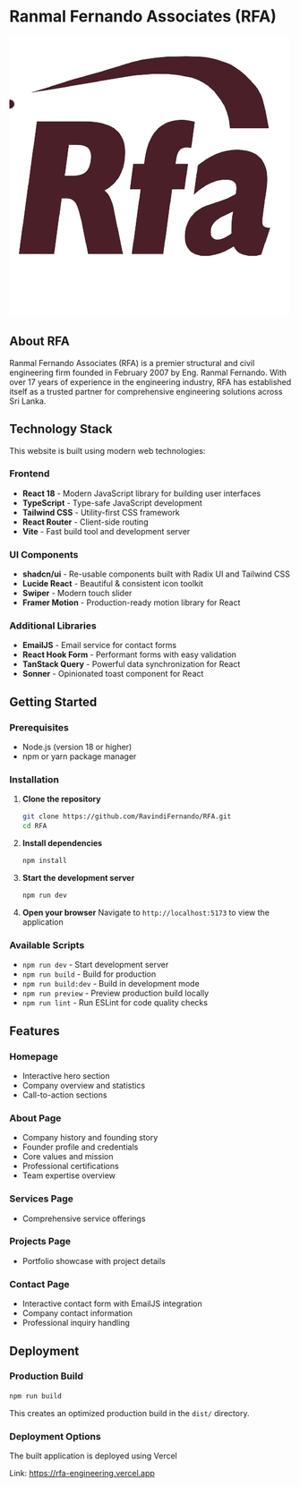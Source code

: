 # Ranmal Fernando Associates (RFA)

![RFA Logo](public/images/logo.png)

## About RFA

Ranmal Fernando Associates (RFA) is a premier structural and civil engineering firm founded in February 2007 by Eng. Ranmal Fernando. With over 17 years of experience in the engineering industry, RFA has established itself as a trusted partner for comprehensive engineering solutions across Sri Lanka.

## Technology Stack

This website is built using modern web technologies:

### Frontend
- **React 18** - Modern JavaScript library for building user interfaces
- **TypeScript** - Type-safe JavaScript development
- **Tailwind CSS** - Utility-first CSS framework
- **React Router** - Client-side routing
- **Vite** - Fast build tool and development server

### UI Components
- **shadcn/ui** - Re-usable components built with Radix UI and Tailwind CSS
- **Lucide React** - Beautiful & consistent icon toolkit
- **Swiper** - Modern touch slider
- **Framer Motion** - Production-ready motion library for React

### Additional Libraries
- **EmailJS** - Email service for contact forms
- **React Hook Form** - Performant forms with easy validation
- **TanStack Query** - Powerful data synchronization for React
- **Sonner** - Opinionated toast component for React

## Getting Started

### Prerequisites

- Node.js (version 18 or higher)
- npm or yarn package manager

### Installation

1. **Clone the repository**
   ```bash
   git clone https://github.com/RavindiFernando/RFA.git
   cd RFA
   ```

2. **Install dependencies**
   ```bash
   npm install
   ```

3. **Start the development server**
   ```bash
   npm run dev
   ```

4. **Open your browser**
   Navigate to `http://localhost:5173` to view the application

### Available Scripts

- `npm run dev` - Start development server
- `npm run build` - Build for production
- `npm run build:dev` - Build in development mode
- `npm run preview` - Preview production build locally
- `npm run lint` - Run ESLint for code quality checks

## Features

### Homepage
- Interactive hero section
- Company overview and statistics
- Call-to-action sections

### About Page
- Company history and founding story
- Founder profile and credentials
- Core values and mission
- Professional certifications
- Team expertise overview

### Services Page
- Comprehensive service offerings

### Projects Page
- Portfolio showcase with project details

### Contact Page
- Interactive contact form with EmailJS integration
- Company contact information
- Professional inquiry handling

## Deployment

### Production Build

```bash
npm run build
```

This creates an optimized production build in the `dist/` directory.

### Deployment Options

The built application is deployed using Vercel

Link: https://rfa-engineering.vercel.app

